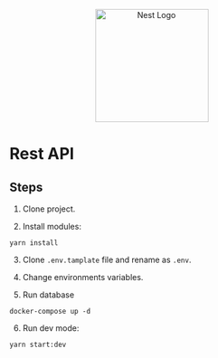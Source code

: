 <p align="center">
  <a href="http://nestjs.com/" target="blank"><img src="https://nestjs.com/img/logo-small.svg" width="200" alt="Nest Logo" /></a>
</p>

# Rest API

## Steps

1. Clone project.

2. Install modules:
```
yarn install
```

3. Clone ```.env.tamplate``` file and rename as ```.env```.

4. Change environments variables.

5. Run database
```
docker-compose up -d
```

6. Run dev mode:
```
yarn start:dev
```